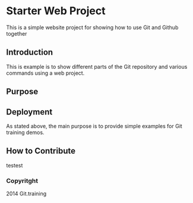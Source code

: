 # Starter Web Project

This is a simple website project for showing how to use Git and Github together

## Introduction

This is example is to show different parts of the Git repository and various commands using a web project.

## Purpose

## Deployment

As stated above, the main purpose is to provide simple examples for Git training demos.

## How to Contribute

testest

### Copyritght

2014 Git.training